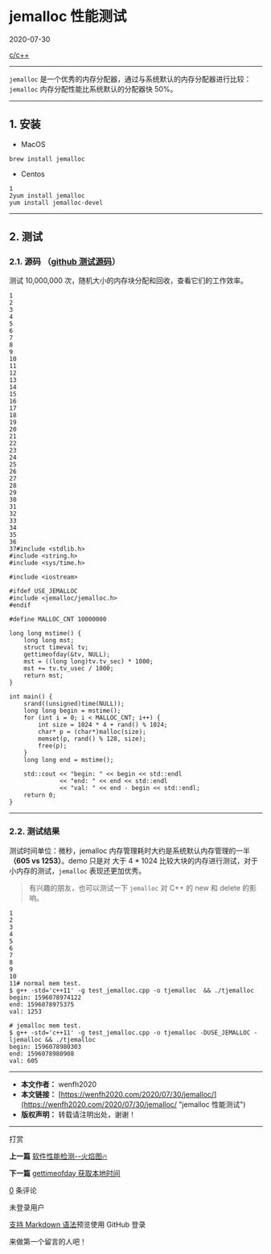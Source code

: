 # jemalloc 性能测试

2020-07-30

[c/c++](https://wenfh2020.com/category/#c/c++ "Category: c/c++")

* * *

`jemalloc` 是一个优秀的内存分配器，通过与系统默认的内存分配器进行比较：`jemalloc` 内存分配性能比系统默认的分配器快 50%。

* * *

## 1\. 安装

*   MacOS

```shell
brew install jemalloc
```

*   Centos

```
1
2yum install jemalloc
yum install jemalloc-devel
```

* * *

## 2\. 测试

### 2.1. 源码 （[github 测试源码](https://github.com/wenfh2020/c_test/blob/master/jemalloc/test_jemalloc.cpp)）

测试 10,000,000 次，随机大小的内存块分配和回收，查看它们的工作效率。

```
1
2
3
4
5
6
7
8
9
10
11
12
13
14
15
16
17
18
19
20
21
22
23
24
25
26
27
28
29
30
31
32
33
34
35
36
37#include <stdlib.h>
#include <string.h>
#include <sys/time.h>

#include <iostream>

#ifdef USE_JEMALLOC
#include <jemalloc/jemalloc.h>
#endif

#define MALLOC_CNT 10000000

long long mstime() {
    long long mst;
    struct timeval tv;
    gettimeofday(&tv, NULL);
    mst = ((long long)tv.tv_sec) * 1000;
    mst += tv.tv_usec / 1000;
    return mst;
}

int main() {
    srand((unsigned)time(NULL));
    long long begin = mstime();
    for (int i = 0; i < MALLOC_CNT; i++) {
        int size = 1024 * 4 + rand() % 1024;
        char* p = (char*)malloc(size);
        memset(p, rand() % 128, size);
        free(p);
    }
    long long end = mstime();

    std::cout << "begin: " << begin << std::endl
              << "end: " << end << std::endl
              << "val: " << end - begin << std::endl;
    return 0;
}
```

* * *

### 2.2. 测试结果

测试时间单位：微秒，jemalloc 内存管理耗时大约是系统默认内存管理的一半 **（605 vs 1253）**。demo 只是对 大于 4 \* 1024 比较大块的内存进行测试，对于小内存的测试，`jemalloc` 表现还更加优秀。

> 有兴趣的朋友，也可以测试一下 `jemalloc` 对 C++ 的 new 和 delete 的影响。

```
1
2
3
4
5
6
7
8
9
10
11# normal mem test.
$ g++ -std='c++11' -g test_jemalloc.cpp -o tjemalloc  && ./tjemalloc
begin: 1596078974122
end: 1596078975375
val: 1253

# jemalloc mem test.
$ g++ -std='c++11' -g test_jemalloc.cpp -o tjemalloc -DUSE_JEMALLOC -ljemalloc && ./tjemalloc
begin: 1596078980303
end: 1596078980908
val: 605
```

* * *

*   **本文作者：** wenfh2020
*   **本文链接：** [https://wenfh2020.com/2020/07/30/jemalloc/](https://wenfh2020.com/2020/07/30/jemalloc/ "jemalloc 性能测试")
*   **版权声明：** 转载请注明出处，谢谢！

* * *

打赏

**上一篇** [软件性能检测--火焰图🔥](https://wenfh2020.com/2020/07/30/flame-diagram/)

**下一篇** [gettimeofday 获取本地时间](https://wenfh2020.com/2020/08/04/get-local-time/)

[0](https://github.com/wenfh2020/wenfh2020.github.io/issues/28) 条评论

未登录用户

[支持 Markdown 语法](https://guides.github.com/features/mastering-markdown/)预览使用 GitHub 登录

来做第一个留言的人吧！